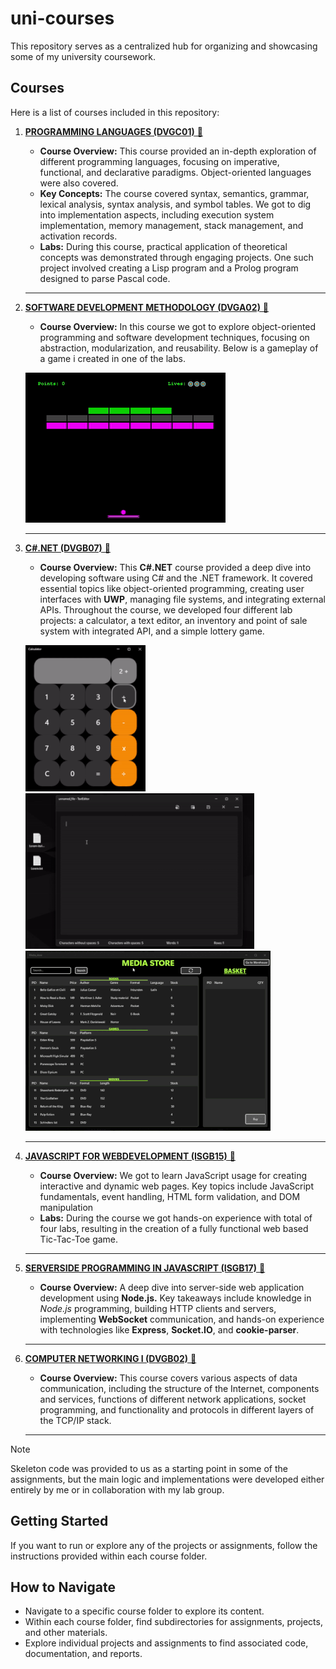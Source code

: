 # uni-courses
This repository serves as a centralized hub for organizing and showcasing some of my university coursework.

## Courses 

Here is a list of courses included in this repository:

1. [**PROGRAMMING LANGUAGES (DVGC01)** 🔗](https://github.com/vvijk/uni-courses/tree/main/DVGC01)
   - **Course Overview:** This course provided an in-depth exploration of different programming languages, focusing on imperative, functional, and declarative paradigms. Object-oriented languages were also covered.
   - **Key Concepts:** The course covered syntax, semantics, grammar, lexical analysis, syntax analysis, and symbol tables. We got to dig into implementation aspects, including execution system implementation, memory management, stack management, and activation records.
   - **Labs:** During this course, practical application of theoretical concepts was demonstrated through engaging projects. One such project involved creating a Lisp program and a Prolog program designed to parse Pascal code.
  
   ---
      
2. [**SOFTWARE DEVELOPMENT METHODOLOGY (DVGA02)** 🔗](https://github.com/vvijk/uni-courses/tree/main/DVGA02)
   - **Course Overview:** In this course we got to explore object-oriented programming and software development techniques, focusing on abstraction, modularization, and reusability. Below is a gameplay of a game i created in one of the labs.
  
   ![Gameplay](https://github.com/vvijk/uni-courses/blob/main/DVGA02/img/gameplay-smaller.gif)

   ---

3. [**C#.NET (DVGB07)** 🔗](https://github.com/vvijk/uni-courses/tree/main/DVGB07)
   - **Course Overview:** This **C#.NET** course provided a deep dive into developing software using C# and the .NET framework. It covered essential topics like object-oriented programming, creating user interfaces with **UWP**, managing file systems, and integrating external APIs. Throughout the course, we developed four different lab projects: a calculator, a text editor, an inventory and point of sale system with integrated API, and a simple lottery game.
  
    ![Gameplay](https://github.com/vvijk/uni-courses/blob/main/DVGB07/lab2-Calculator/preview/calc-preview-smaller.gif)
    ![Gameplay](https://github.com/vvijk/uni-courses/blob/main/DVGB07/lab3-TextEditor/preview/texteditor-gif0029-smaller2.gif)
    ![Gameplay](https://github.com/vvijk/uni-courses/blob/main/DVGB07/lab4-Media-store/preview/mediastore-gif-smaller.gif)

   ---
        
5. [**JAVASCRIPT FOR WEBDEVELOPMENT (ISGB15)** 🔗](https://github.com/vvijk/uni-courses/tree/main/ISGB15)
   - **Course Overview:** We got to learn JavaScript usage for creating interactive and dynamic web pages. Key topics include JavaScript fundamentals, event handling, HTML form validation, and DOM manipulation
   - **Labs:** During the course we got hands-on experience with total of four labs, resulting in the creation of a fully functional web based Tic-Tac-Toe game.
   
   ---
   
6. [**SERVERSIDE PROGRAMMING IN JAVASCRIPT (ISGB17)** 🔗](https://github.com/vvijk/uni-courses/tree/main/ISGB17)
   - **Course Overview:** A deep dive into server-side web application development using **Node.js.** Key takeaways include knowledge in *Node.js* programming, building HTTP clients and servers, implementing **WebSocket** communication, and hands-on experience with technologies like **Express**, **Socket.IO**, and **cookie-parser**.

   ---

7. [**COMPUTER NETWORKING I (DVGB02)** 🔗](https://github.com/vvijk/uni-courses/tree/main/DVGB02)
   - **Course Overview:** This course covers various aspects of data communication, including the structure of the Internet, components and services, functions of different network applications, socket programming, and functionality and protocols in different layers of the TCP/IP stack.

   ---

> [!NOTE]
> Skeleton code was provided to us as a starting point in some of the assignments, but the main logic and implementations were developed either entirely by me or in collaboration with my lab group.

## Getting Started

If you want to run or explore any of the projects or assignments, follow the instructions provided within each course folder.

## How to Navigate

- Navigate to a specific course folder to explore its content.
- Within each course folder, find subdirectories for assignments, projects, and other materials.
- Explore individual projects and assignments to find associated code, documentation, and reports.
